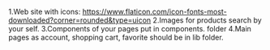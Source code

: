 1.Web site with icons: https://www.flaticon.com/icon-fonts-most-downloaded?corner=rounded&type=uicon
2.Images for products search by your self.
3.Components of your pages put in components. folder
4.Main pages as account, shopping cart, favorite should be in lib folder.